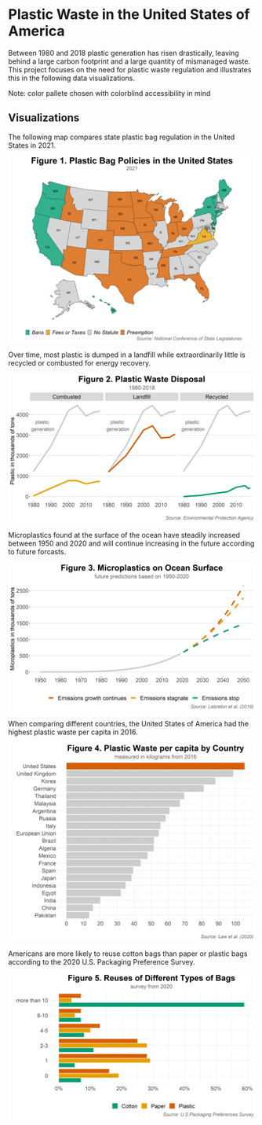 # Plastic Waste in the United States of America

Between 1980 and 2018 plastic generation has risen drastically, leaving behind a large carbon footprint and a large quantity of mismanaged waste. This project focuses on the need for plastic waste regulation and illustrates this in the following data visualizations.

Note: color pallete chosen with colorblind accessibility in mind

## Visualizations

The following map compares state plastic bag regulation in the United States in 2021.

![Figure 1. Plastic Bag Policies in the United States](figures/graph1.png "Figure 1. Plastic Bag Policies in the United States")

Over time, most plastic is dumped in a landfill while extraordinarily little is recycled or combusted for energy recovery.

![Figure 2. Plastic Waste Disposal](figures/graph2.png "Figure 2. Plastic Waste Disposal")

Microplastics found at the surface of the ocean have steadily increased between 1950 and 2020 and will continue increasing in the future according to future forcasts.

![Figure 3. Microplastics on Ocean Surface](figures/graph3.png "Figure 3. Microplastics on Ocean Surface")

When comparing different countries, the United States of America had the highest plastic waste per capita in 2016.

![Figure 4. Plastic Waste per capita by Country](figures/graph4.png "Figure 4. Plastic Waste per capita by Country")

Americans are more likely to reuse cotton bags than paper or plastic bags according to the 2020 U.S. Packaging Preference Survey.

![Figure 5. Reuses of Different Types of Bags](figures/graph5.png "Figure 5. Reuses of Different Types of Bags")
